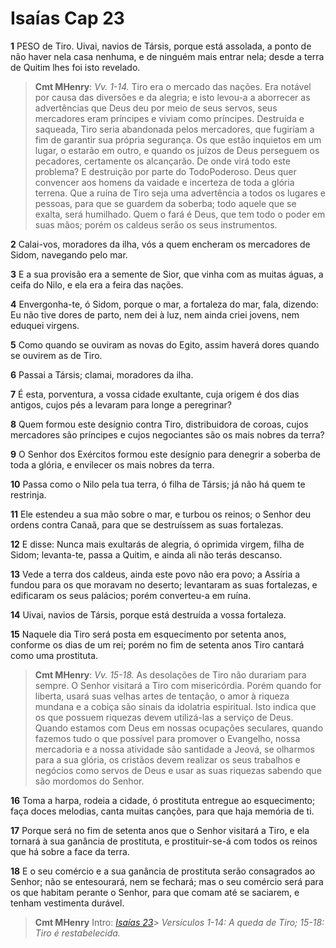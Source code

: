 # Isaías Cap 23

**1** 	PESO de Tiro. Uivai, navios de Társis, porque está assolada, a ponto de não haver nela casa nenhuma, e de ninguém mais entrar nela; desde a terra de Quitim lhes foi isto revelado.

> **Cmt MHenry**: *Vv. 1-14.* Tiro era o mercado das nações. Era notável por causa das diversões e da alegria; e isto levou-a a aborrecer as advertências que Deus deu por meio de seus servos, seus mercadores eram príncipes e viviam como príncipes. Destruída e saqueada, Tiro seria abandonada pelos mercadores, que fugiríam a fim de garantir sua própria segurança. Os que estão inquietos em um lugar, o estarão em outro, e quando os juízos de Deus perseguem os pecadores, certamente os alcançarão. De onde virá todo este problema? E destruição por parte do TodoPoderoso. Deus quer convencer aos homens da vaidade e incerteza de toda a glória terrena. Que a ruína de Tiro seja uma advertência a todos os lugares e pessoas, para que se guardem da soberba; todo aquele que se exalta, será humilhado. Quem o fará é Deus, que tem todo o poder em suas mãos; porém os caldeus serão os seus instrumentos.

**2** 	Calai-vos, moradores da ilha, vós a quem encheram os mercadores de Sidom, navegando pelo mar.

**3** 	E a sua provisão era a semente de Sior, que vinha com as muitas águas, a ceifa do Nilo, e ela era a feira das nações.

**4** 	Envergonha-te, ó Sidom, porque o mar, a fortaleza do mar, fala, dizendo: Eu não tive dores de parto, nem dei à luz, nem ainda criei jovens, nem eduquei virgens.

**5** 	Como quando se ouviram as novas do Egito, assim haverá dores quando se ouvirem as de Tiro.

**6** 	Passai a Társis; clamai, moradores da ilha.

**7** 	É esta, porventura, a vossa cidade exultante, cuja origem é dos dias antigos, cujos pés a levaram para longe a peregrinar?

**8** 	Quem formou este desígnio contra Tiro, distribuidora de coroas, cujos mercadores são príncipes e cujos negociantes são os mais nobres da terra?

**9** 	O Senhor dos Exércitos formou este desígnio para denegrir a soberba de toda a glória, e envilecer os mais nobres da terra.

**10** 	Passa como o Nilo pela tua terra, ó filha de Társis; já não há quem te restrinja.

**11** 	Ele estendeu a sua mão sobre o mar, e turbou os reinos; o Senhor deu ordens contra Canaã, para que se destruíssem as suas fortalezas.

**12** 	E disse: Nunca mais exultarás de alegria, ó oprimida virgem, filha de Sidom; levanta-te, passa a Quitim, e ainda ali não terás descanso.

**13** 	Vede a terra dos caldeus, ainda este povo não era povo; a Assíria a fundou para os que moravam no deserto; levantaram as suas fortalezas, e edificaram os seus palácios; porém converteu-a em ruína.

**14** 	Uivai, navios de Társis, porque está destruída a vossa fortaleza.

**15** 	Naquele dia Tiro será posta em esquecimento por setenta anos, conforme os dias de um rei; porém no fim de setenta anos Tiro cantará como uma prostituta.

> **Cmt MHenry**: *Vv. 15-18.* As desolações de Tiro não durariam para sempre. O Senhor visitará a Tiro com misericórdia. Porém quando for liberta, usará suas velhas artes de tentação, o amor à riqueza mundana e a cobiça são sinais da idolatria espiritual. Isto indica que os que possuem riquezas devem utilizá-las a serviço de Deus. Quando estamos com Deus em nossas ocupações seculares, quando fazemos tudo o que possível para promover o Evangelho, nossa mercadoria e a nossa atividade são santidade a Jeová, se olharmos para a sua glória, os cristãos devem realizar os seus trabalhos e negócios como servos de Deus e usar as suas riquezas sabendo que são mordomos do Senhor.

**16** 	Toma a harpa, rodeia a cidade, ó prostituta entregue ao esquecimento; faça doces melodias, canta muitas canções, para que haja memória de ti.

**17** 	Porque será no fim de setenta anos que o Senhor visitará a Tiro, e ela tornará à sua ganância de prostituta, e prostituir-se-á com todos os reinos que há sobre a face da terra.

**18** 	E o seu comércio e a sua ganância de prostituta serão consagrados ao Senhor; não se entesourará, nem se fechará; mas o seu comércio será para os que habitam perante o Senhor, para que comam até se saciarem, e tenham vestimenta durável.


> **Cmt MHenry** Intro: *[Isaías 23](../23A-Is/23.md#0)*> *Versículos 1-14: A queda de Tiro; 15-18: Tiro é restabelecida.*
